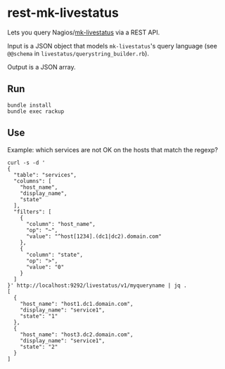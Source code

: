 # rest-mk-livestatus

Lets you query Nagios/[mk-livestatus](https://mathias-kettner.de/checkmk_livestatus.html) via a REST API.

Input is a JSON object that models `mk-livestatus`'s query language (see `@@schema` in `livestatus/querystring_builder.rb`).

Output is a JSON array.

## Run

```
bundle install
bundle exec rackup
```

## Use

Example: which services are not OK on the hosts that match the regexp?

```
curl -s -d '
{
  "table": "services",
  "columns": [
    "host_name",
    "display_name",
    "state"
  ],
  "filters": [
    {
      "column": "host_name",
      "op": "~",
      "value": "^host[1234].(dc1|dc2).domain.com"
    },
    {
      "column": "state",
      "op": ">",
      "value": "0"
    }
  ]
}' http://localhost:9292/livestatus/v1/myqueryname | jq .
[
  {
    "host_name": "host1.dc1.domain.com",
    "display_name": "service1",
    "state": "1"
  },
  {
    "host_name": "host3.dc2.domain.com",
    "display_name": "service1",
    "state": "2"
  }
]

```
